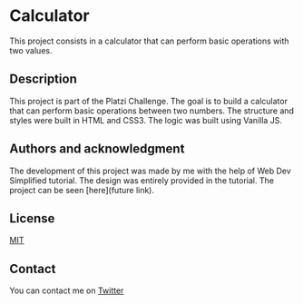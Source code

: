 # Calculator
This project consists in a calculator that can perform basic operations with two values.
## Description
This project is part of the Platzi Challenge. The goal is to build a calculator that can perform basic operations between two numbers. The structure and styles were built in HTML and CSS3. The logic was built using Vanilla JS.
## Authors and acknowledgment
The development of this project was made by me with the help of Web Dev Simplified tutorial. The design was entirely provided in the tutorial. The project can be seen [here](future link).
## License 
[MIT](https://choosealicense.com/licenses/mit/)
## Contact
You can contact me on [Twitter](https://twitter.com/ionuser03)
